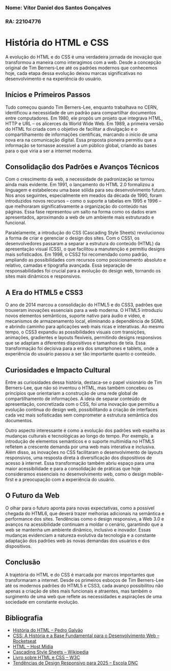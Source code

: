 ### Nome: Vítor Daniel dos Santos Gonçalves
### RA: 22104776

# História do HTML e CSS

A evolução do HTML e do CSS é uma verdadeira jornada de inovação que transformou a maneira como interagimos com a web. Desde a concepção original de Tim Berners-Lee até os padrões modernos que conhecemos hoje, cada etapa dessa evolução deixou marcas significativas no desenvolvimento e na experiência do usuário.

## Inícios e Primeiros Passos

Tudo começou quando Tim Berners-Lee, enquanto trabalhava no CERN, identificou a necessidade de um padrão para compartilhar documentos entre computadores. Em 1980, ele propôs um projeto que integrava HTML, HTTP e URL – os alicerces da World Wide Web. Em 1989, a primeira versão do HTML foi criada com o objetivo de facilitar a divulgação e o compartilhamento de informações científicas, marcando o início de uma nova era na comunicação digital. Essa proposta pioneira permitiu que a informação se tornasse acessível a um público global, criando as bases para o que viria a ser a internet moderna.

## Consolidação dos Padrões e Avanços Técnicos

Com o crescimento da web, a necessidade de padronização se tornou ainda mais evidente. Em 1991, o lançamento do HTML 2.0 formalizou a linguagem e estabeleceu uma base sólida para seu desenvolvimento futuro. Nos anos seguintes, especialmente em meados da década de 1990, foram introduzidos novos recursos – como o suporte a tabelas em 1995 e 1996 – que melhoraram significativamente a organização do conteúdo nas páginas. Essa fase representou um salto na forma como os dados eram apresentados, aproximando a web de um ambiente mais estruturado e funcional.

Paralelamente, a introdução do CSS (Cascading Style Sheets) revolucionou a forma de criar e gerenciar o design dos sites. Com o CSS1, os desenvolvedores passaram a separar a estrutura do conteúdo (HTML) da apresentação visual (CSS), o que facilitou a manutenção e permitiu designs mais sofisticados. Em 1998, o CSS2 foi recomendado como padrão, ampliando as possibilidades com recursos como posicionamento absoluto e relativo, camadas e tipografia avançada. Essa separação de responsabilidades foi crucial para a evolução do design web, tornando os sites mais dinâmicos e responsivos.

## A Era do HTML5 e CSS3

O ano de 2014 marcou a consolidação do HTML5 e do CSS3, padrões que trouxeram inovações essenciais para a web moderna. O HTML5 introduziu novos elementos semânticos, suporte nativo para áudio e vídeo, e mecanismos de armazenamento local, eliminando a dependência de SGML e abrindo caminho para aplicações web mais ricas e interativas. Ao mesmo tempo, o CSS3 expandiu as possibilidades visuais com transições, animações, gradientes e layouts flexíveis, permitindo designs responsivos que se adaptam a diferentes dispositivos e tamanhos de tela. Essa transformação foi decisiva para a era dos smartphones e tablets, onde a experiência do usuário passou a ser tão importante quanto o conteúdo.

## Curiosidades e Impacto Cultural

Entre as curiosidades dessa história, destaca-se o papel visionário de Tim Berners-Lee, que não só inventou o HTML, mas também concebeu os princípios que orientariam a construção de uma rede global de compartilhamento de informações. A ideia de separar conteúdo de apresentação, concretizada com o CSS, foi uma inovação que permitiu a evolução contínua do design web, possibilitando a criação de interfaces cada vez mais sofisticadas sem comprometer a estrutura semântica dos documentos.

Outro aspecto interessante é como a evolução dos padrões web espelha as mudanças culturais e tecnológicas ao longo do tempo. Por exemplo, a introdução de elementos semânticos e o suporte multimídia no HTML5 refletem a crescente demanda por uma web mais interativa e inclusiva. Além disso, as inovações no CSS facilitaram o desenvolvimento de layouts responsivos, uma resposta direta à diversificação dos dispositivos de acesso à internet. Essa transformação também abriu espaço para uma maior acessibilidade e para a consolidação de práticas que hoje consideramos essenciais no desenvolvimento web, como o design mobile-first e a preocupação com a experiência do usuário.

## O Futuro da Web

O olhar para o futuro aponta para novas expectativas, como a possível chegada do HTML6, que deverá trazer melhorias adicionais na semântica e performance dos sites. Tendências como o design responsivo, a Web 3.0 e avanços na acessibilidade continuam a moldar o cenário, garantindo que a web se mantenha um ambiente dinâmico, inclusivo e inovador. Essas mudanças evidenciam a natureza evolutiva da tecnologia e a constante adaptação dos padrões web às novas demandas dos usuários e dos dispositivos.

## Conclusão

A trajetória do HTML e do CSS é marcada por marcos importantes que transformaram a internet. Desde os primeiros esboços de Tim Berners-Lee até os modernos padrões do HTML5 e CSS3, cada avanço possibilitou não apenas a criação de sites mais funcionais e atraentes, mas também o surgimento de uma web que reflete as necessidades e aspirações de uma sociedade em constante evolução.

## Bibliografia

- [História do HTML – Pedro Galvão](https://tech.pedrogalvao.com/dev/historia-do-html/)
- [CSS: A História e a Base Fundamental para o Desenvolvimento Web – Rocketseat](https://blog.rocketseat.com.br/css-historia-base-fundamental-desenvolvimento-web/)
- [HTML – Host Mídia](https://www.hostmidia.com.br/blog/html/)
- [Cascading Style Sheets – Wikipedia](https://pt.wikipedia.org/wiki/Cascading_Style_Sheets)
- [Livro sobre HTML e CSS – W3C](https://www.w3.org/People/Raggett/book4/ch02.html)
- [Tendências de Design Responsivo para 2025 – Escola DNC](https://www.escoladnc.com.br/blog/tendencias-de-design-responsivo-para-2025)
